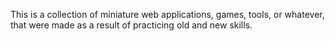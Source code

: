 This is a collection of miniature web applications, games, tools, or whatever, that were made as a result of practicing old and new skills.
